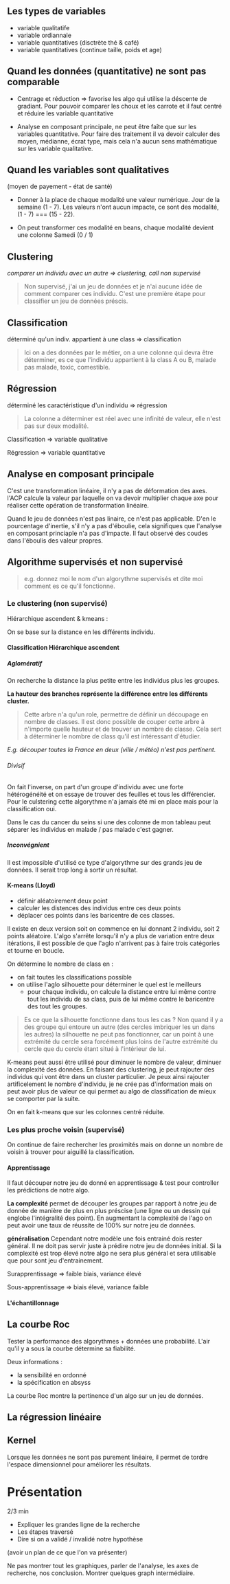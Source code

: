 

## Les types de variables 

- variable qualitatife 
- variable ordiannale 
- variable quantitatives (disctrète thé & café)
- variable quantitatives (continue taille, poids et age)

## Quand les données (quantitative) ne sont pas comparable 

- Centrage et réduction => favorise les algo qui utilise la déscente de gradiant. Pour pouvoir comparer les choux et les carrote et il faut centré et réduire les variable quantitative 

- Analyse en composant principale, ne peut être faîte que sur les variables quantitative. Pour faire des traitement il va devoir calculer des moyen, médianne, écrat type, mais cela n'a aucun sens mathématique sur les variable qualitative. 


## Quand les variables sont qualitatives 

(moyen de payement - état de santé)

- Donner à la place de chaque modalité une valeur numérique. Jour de la semaine (1 - 7). Les valeurs n'ont aucun impacte, ce sont des modalité, (1 - 7) === (15 - 22). 

- On peut transformer ces modalité en beans, chaque modalité devient une colonne Samedi (0 / 1)


## Clustering 

*comparer un individu avec un autre => clustering, call non supervisé*

>Non supervisé, j'ai un jeu de données et je n'ai aucune idée de comment comparer ces individu. C'est une première étape pour classifier un jeu de données préscis. 



## Classification 

déterminé qu'un indiv. appartient à une class => classification 

>Ici on a des données par le métier, on a une colonne qui devra être déterminer, es ce que l'individu appartient à la class A ou B, malade pas malade, toxic, comestible. 


## Régression 

déterminé les caractéristique d'un individu => régression 

> La colonne a déterminer est réel avec une infinité de valeur, elle n'est pas sur deux modalité. 


Classification => variable qualitative 

Régression => variable quantitative 


## Analyse en composant principale 

C'est une transformation linéaire, il n'y a pas de déformation des axes. l'ACP calcule la valeur par laquelle on va devoir multiplier chaque axe pour réaliser cette opération de transformation linéaire. 

Quand le jeu de données n'est pas linaire, ce n'est pas applicable. D'en le pourcentage d'inertie, s'il n'y a pas d'éboulie, cela signifiques que l'analyse en composant princiaple n'a pas d'impacte. Il faut observé des coudes dans l'éboulis des valeur propres. 


## Algorithme supervisés et non supervisé 

> e.g. donnez moi le nom d'un algorythme supervisés et dite moi comment es ce qu'il fonctionne. 

### Le clustering (non supervisé)

Hiérarchique ascendent & kmeans :

On se base sur la distance en les différents individu. 

#### Classification Hiérarchique ascendent 

##### Aglomératif

On recherche la distance la plus petite entre les individus plus les groupes. 

**La hauteur des branches représente la différence entre les différents cluster.**

> Cette arbre n'a qu'un role, permettre de définir un découpage en nombre de classes. Il est donc possible de couper cette arbre à n'importe quelle hauteur et de trouver un nombre de classe. Cela sert à déterminer le nombre de class qu'il est intéressant d'étudier. 

*E.g. découper toutes la France en deux (ville / météo) n'est pas pertinent.*

###### Divisif 

On fait l'inverse, on part d'un groupe d'individu avec une forte hétérogénéité et on essaye de trouver des feuilles et tous les différencier. Pour le culstering cette algorythme n'a jamais été mi en place mais pour la classification oui. 

Dans le cas du cancer du seins si une des colonne de mon tableau peut séparer les individus en malade / pas malade c'est gagner. 


##### Inconvégnient 

Il est impossible d'utilisé ce type d'algorythme sur des grands jeu de données. Il serait trop long à sortir un résultat. 



#### K-means (Lloyd)

- définir aléatoirement deux point
- calculer les distences des individus entre ces deux points 
- déplacer ces points dans les baricentre de ces classes. 


Il existe en deux version soit on commence en lui donnant 2 individu, soit 2 points aléatoire. 
L'algo s'arrête lorsqu'il n'y a plus de variation entre deux itérations, il est possible de que l'aglo n'arrivent pas à faire trois catégories et tourne en boucle. 

On détermine le nombre de class en : 

- on fait toutes les classifications possible 
- on utilise l'aglo silhouette pour déterminer le quel est le meilleurs 
    - pour chaque individu, on calcule la distance entre lui même contre tout les individu de sa class, puis de lui même contre le baricentre des tout les groupes.


> Es ce que la silhouette fonctionne dans tous les cas ? Non quand il y a des groupe qui entoure un autre (des cercles imbriquer les un dans les autres) la silhouette ne peut pas fonctionner, car un point à une extrémité du cercle sera forcément plus loins de l'autre extrémité du cercle que du cercle étant situé à l'intérieur de lui. 


K-means peut aussi être utilisé pour diminuer le nombre de valeur, diminuer la complexité des données. En faisant des clustering, je peut rajouter des individus qui vont être dans un cluster particulier. Je peux ainsi rajouter artificelement le nombre d'individu, je ne crée pas d'information mais on peut avoir plus de valeur ce qui permet au algo de classification de mieux se comporter par la suite. 

On en fait k-means que sur les colonnes centré réduite. 



### Les plus proche voisin (supervisé)

On continue de faire rechercher les proximités mais on donne un nombre de voisin à trouver pour aiguillé la classification. 

#### Apprentissage 

Il faut découper notre jeu de donné en apprentissage & test pour controller les prédictions de notre algo. 

 **La complexité** permet de découper les groupes par rapport à notre jeu de donnée de manière de plus en plus préscise (une ligne ou un dessin qui englobe l'intégralité des point). En augmentant la complexité de l'ago on peut avoir une taux de réussite de 100% sur notre jeu de données. 


 **généralisation** Cependant notre modèle une fois entrainé dois rester général. Il ne doit pas servir juste à prédire notre jeu de données initial. Si la complexité est trop élevé notre algo ne sera plus général et sera utilisable que pour sont jeu d'entrainement. 


 Surapprentissage => faible biais, variance élevé 

 Sous-apprentissage => biais élevé, variance faible 

 #### L'échantillonnage 





## La courbe Roc 

Tester la performance des algorythmes + données une probabilité. L'air qu'il y a sous la courbe détermine sa fiabilité. 

Deux informations : 

- la sensibilité en ordonné 
- la spécification en absyss 

La courbe Roc montre la pertinence d'un algo sur un jeu de données. 


## La régression linéaire 


## Kernel 

Lorsque les données ne sont pas purement linéaire, il permet de tordre l'espace dimensionnel pour améliorer les résultats. 





# Présentation 

2/3 min 
- Expliquer les grandes ligne de la recherche 
- Les étapes traversé 
- Dire si on a validé / invalidé notre hypothèse 


(avoir un plan de ce que l'on va présenter)

Ne pas montrer tout les graphiques, parler de l'analyse, les axes de recherche, nos conclusion. Montrer quelques graph intermédiaire. 


